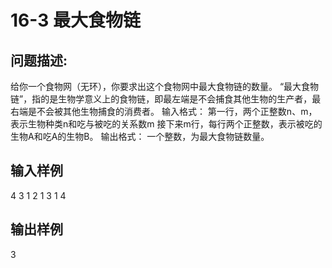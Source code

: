 # 16-3 最大食物链

## 问题描述:
给你一个食物网（无环），你要求出这个食物网中最大食物链的数量。 “最大食物链”，指的是生物学意义上的食物链，即最左端是不会捕食其他生物的生产者，最右端是不会被其他生物捕食的消费者。
输入格式：
第一行，两个正整数n、m，表示生物种类n和吃与被吃的关系数m
接下来m行，每行两个正整数，表示被吃的生物A和吃A的生物B。
输出格式：
一个整数，为最大食物链数量。


## 输入样例
4 3
1 2
1 3
1 4

## 输出样例
3
